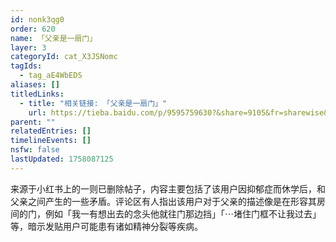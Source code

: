 ```yaml
---
id: nonk3qg0
order: 620
name: 「父亲是一扇门」
layer: 3
categoryId: cat_X3JSNomc
tagIds:
  - tag_aE4WbEDS
aliases: []
titledLinks:
  - title: "相关链接: 「父亲是一扇门」"
    url: https://tieba.baidu.com/p/9595759630?&share=9105&fr=sharewise&is_video=false&unique=C316F541D188B1072A9F4E174BD91287&st=1744393249&client_type=1&client_version=12.81.1.0&sfc=copy&share_from=post
parent: ""
relatedEntries: []
timelineEvents: []
nsfw: false
lastUpdated: 1758087125
---
```


来源于小红书上的一则已删除帖子，内容主要包括了该用户因抑郁症而休学后，和父亲之间产生的一些矛盾。评论区有人指出该用户对于父亲的描述像是在形容其房间的门，例如「我一有想出去的念头他就往门那边挡」「⋯堵住门框不让我过去」等，暗示发贴用户可能患有诸如精神分裂等疾病。